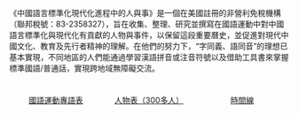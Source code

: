 《中國語言標準化現代化進程中的人與事》是一個在美國註冊的非營利免稅機構（聯邦稅號：83-2358327），旨在收集、整理、研究並撰寫在國語運動中對中國語言標準化與現代化有貢獻的人物與事件，以保留這段重要曆史，並促進對現代中國文化、教育及先行者精神的理解。在他們的努力下，“字同義、語同音”的理想已基本實現，不同地區的人們能通過學習漢語拼音或注音符號以及借助工具書來掌握標準國語/普通話，實現跨地域無障礙交流。

<div class="banner-container" style="display: flex;">
 	   <div class="left" style="flex: 1; padding: 10px; align-items: center; text-align: center;">
    	   <a href="/glossary/glossary-tw.html" class="banner-link">
     		  <p>國語運動專語表</p>
   	   		</a>
  		</div>
  	  <div class="middle" style="flex: 1; padding: 10px; align-items: center; text-align: center;">
    	  <a href="/people/people-tw.html" class="banner-link">
      		<p>人物表（300多人）</p>
   	 		</a>
  	  </div>
 	  <div class="right" style="flex: 1; padding: 10px; align-items: center; text-align: center;">
    	  <a href="/glossary/timeline-tw.html" class="banner-link">
      		<p>時間線</p>
    		</a>
  	  </div>
</div>
